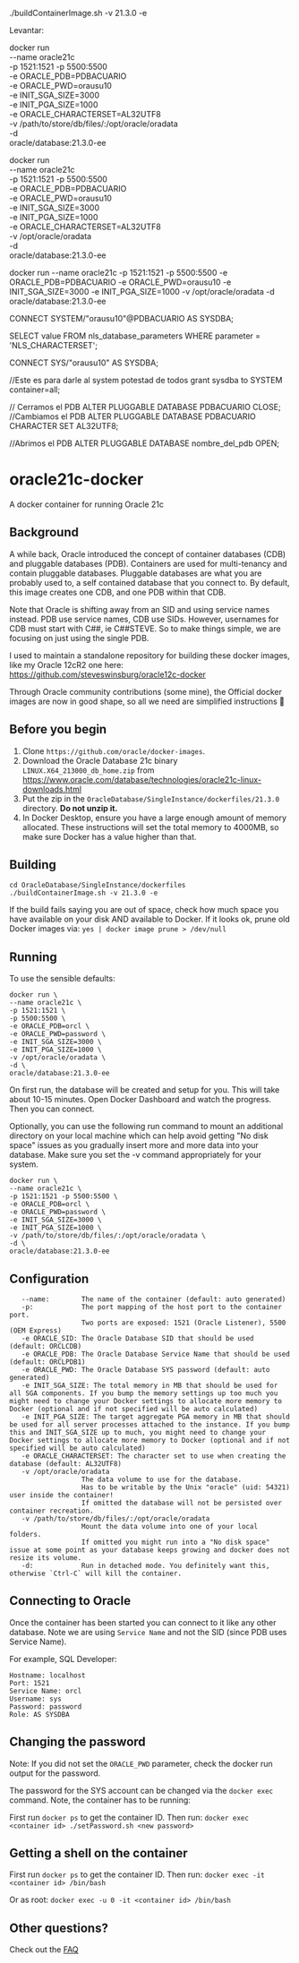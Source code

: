 ./buildContainerImage.sh -v 21.3.0 -e

Levantar:

docker run \
--name oracle21c \
-p 1521:1521 -p 5500:5500 \
-e ORACLE_PDB=PDBACUARIO \
-e ORACLE_PWD=orausu10 \
-e INIT_SGA_SIZE=3000 \
-e INIT_PGA_SIZE=1000 \
-e ORACLE_CHARACTERSET=AL32UTF8 \
-v /path/to/store/db/files/:/opt/oracle/oradata \
-d \
oracle/database:21.3.0-ee

docker run \
--name oracle21c \
-p 1521:1521 -p 5500:5500 \
-e ORACLE_PDB=PDBACUARIO \
-e ORACLE_PWD=orausu10 \
-e INIT_SGA_SIZE=3000 \
-e INIT_PGA_SIZE=1000 \
-e ORACLE_CHARACTERSET=AL32UTF8 \
-v /opt/oracle/oradata \
-d \
oracle/database:21.3.0-ee

docker run --name oracle21c -p 1521:1521 -p 5500:5500 -e ORACLE_PDB=PDBACUARIO -e ORACLE_PWD=orausu10 -e INIT_SGA_SIZE=3000 -e INIT_PGA_SIZE=1000 -v /opt/oracle/oradata -d oracle/database:21.3.0-ee


CONNECT SYSTEM/"orausu10"@PDBACUARIO AS SYSDBA;


SELECT value FROM nls_database_parameters WHERE parameter = 'NLS_CHARACTERSET';

CONNECT SYS/"orausu10" AS SYSDBA;


//Este es para darle al system potestad de todos
grant sysdba to SYSTEM container=all;



// Cerramos el PDB
ALTER PLUGGABLE DATABASE PDBACUARIO CLOSE;
//Cambiamos el PDB
ALTER PLUGGABLE DATABASE PDBACUARIO CHARACTER SET AL32UTF8;

//Abrimos el PDB
ALTER PLUGGABLE DATABASE nombre_del_pdb OPEN;



# oracle21c-docker
A docker container for running Oracle 21c

Background
----------

A while back, Oracle introduced the concept of container databases (CDB) and pluggable databases (PDB). Containers are used for multi-tenancy and contain pluggable databases. Pluggable databases are what you are probably used to, a self contained database that you connect to. By default, this image creates one CDB, and one PDB within that CDB.

Note that Oracle is shifting away from an SID and using service names instead. PDB use service names, CDB use SIDs. However, usernames for CDB must start with C##, ie C##STEVE. So to make things simple, we are focusing on just using the single PDB.

I used to maintain a standalone repository for building these docker images, like my Oracle 12cR2 one here: https://github.com/steveswinsburg/oracle12c-docker

Through Oracle community contributions (some mine), the Official docker images are now in good shape, so all we need are simplified instructions 🥳

Before you begin
----------------

1. Clone `https://github.com/oracle/docker-images`.
1. Download the Oracle Database 21c binary `LINUX.X64_213000_db_home.zip` from https://www.oracle.com/database/technologies/oracle21c-linux-downloads.html
1. Put the zip in the `OracleDatabase/SingleInstance/dockerfiles/21.3.0` directory. **Do not unzip it.**
1. In Docker Desktop, ensure you have a large enough amount of memory allocated. These instructions will set the total memory to 4000MB, so make sure Docker has a value higher than that.

Building
--------

````
cd OracleDatabase/SingleInstance/dockerfiles
./buildContainerImage.sh -v 21.3.0 -e
````

If the build fails saying you are out of space, check how much space you have available on your disk AND available to Docker. If it looks ok, prune old Docker images via: 
`yes | docker image prune > /dev/null`

Running
-------

To use the sensible defaults:

```
docker run \
--name oracle21c \
-p 1521:1521 \
-p 5500:5500 \
-e ORACLE_PDB=orcl \
-e ORACLE_PWD=password \
-e INIT_SGA_SIZE=3000 \
-e INIT_PGA_SIZE=1000 \
-v /opt/oracle/oradata \
-d \
oracle/database:21.3.0-ee
```

On first run, the database will be created and setup for you. This will take about 10-15 minutes. Open Docker Dashboard and watch the progress. Then you can connect.

Optionally, you can use the following run command to mount an additional directory on your local machine which can help avoid getting "No disk space" issues as you gradually insert more and more data into your database. Make sure you set the -v command appropriately for your system.

```
docker run \
--name oracle21c \
-p 1521:1521 -p 5500:5500 \
-e ORACLE_PDB=orcl \
-e ORACLE_PWD=password \
-e INIT_SGA_SIZE=3000 \
-e INIT_PGA_SIZE=1000 \
-v /path/to/store/db/files/:/opt/oracle/oradata \
-d \
oracle/database:21.3.0-ee
```

Configuration
-------------

```
   --name:        The name of the container (default: auto generated)
   -p:            The port mapping of the host port to the container port.
                  Two ports are exposed: 1521 (Oracle Listener), 5500 (OEM Express)
   -e ORACLE_SID: The Oracle Database SID that should be used (default: ORCLCDB)
   -e ORACLE_PDB: The Oracle Database Service Name that should be used (default: ORCLPDB1)
   -e ORACLE_PWD: The Oracle Database SYS password (default: auto generated)
   -e INIT_SGA_SIZE: The total memory in MB that should be used for all SGA components. If you bump the memory settings up too much you might need to change your Docker settings to allocate more memory to Docker (optional and if not specified will be auto calculated)
   -e INIT_PGA_SIZE: The target aggregate PGA memory in MB that should be used for all server processes attached to the instance. If you bump this and INIT_SGA_SIZE up to much, you might need to change your Docker settings to allocate more memory to Docker (optional and if not specified will be auto calculated)
   -e ORACLE_CHARACTERSET: The character set to use when creating the database (default: AL32UTF8)
   -v /opt/oracle/oradata
                  The data volume to use for the database.
                  Has to be writable by the Unix "oracle" (uid: 54321) user inside the container!
                  If omitted the database will not be persisted over container recreation.
   -v /path/to/store/db/files/:/opt/oracle/oradata
                  Mount the data volume into one of your local folders.
                  If omitted you might run into a "No disk space" issue at some point as your database keeps growing and docker does not resize its volume.
   -d:            Run in detached mode. You definitely want this, otherwise `Ctrl-C` will kill the container.
```

Connecting to Oracle
--------------------

Once the container has been started you can connect to it like any other database. Note we are using `Service Name` and not the SID (since PDB uses Service Name).

For example, SQL Developer:
```
Hostname: localhost
Port: 1521
Service Name: orcl
Username: sys
Password: password
Role: AS SYSDBA

```

Changing the password
---------------------

Note: If you did not set the `ORACLE_PWD` parameter, check the docker run output for the password.

The password for the SYS account can be changed via the `docker exec` command. Note, the container has to be running:

First run `docker ps` to get the container ID. Then run:
`docker exec <container id> ./setPassword.sh <new password>`

Getting a shell on the container
--------------------------------
First run `docker ps` to get the container ID. Then run:
`docker exec -it <container id> /bin/bash`

Or as root:
`docker exec -u 0 -it <container id> /bin/bash`

Other questions?
----------------
Check out the [FAQ](https://github.com/oracle/docker-images/blob/main/OracleDatabase/SingleInstance/FAQ.md)
